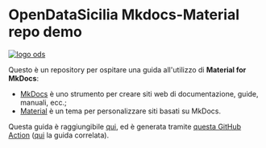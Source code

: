 # OpenDataSicilia Mkdocs-Material repo demo

[![logo ods](docs/img/logo.png)](http://opendatasicilia.it/)

Questo è un repository per ospitare una guida all'utilizzo di **Material for MkDocs**:

- [MkDocs](https://www.mkdocs.org/) è uno strumento per creare siti web di documentazione, guide, manuali, ecc.;
- [Material](https://squidfunk.github.io/mkdocs-material/) è un tema per personalizzare siti basati su MkDocs.


Questa guida è raggiungibile [qui](https://opendatasicilia.github.io/ods-mkdocs-material/), ed è generata tramite [questa GitHub Action](https://github.com/opendatasicilia/ods-mkdocs-material/blob/main/.github/workflows/gh-deploy.yml) ([qui](https://squidfunk.github.io/mkdocs-material/publishing-your-site/#with-github-actions) la guida correlata).
